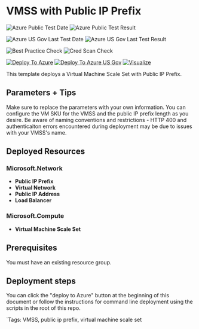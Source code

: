 # VMSS with Public IP Prefix 

![Azure Public Test Date](https://azurequickstartsservice.blob.core.windows.net/badges/101-vmms-with-public-ip-prefix/PublicLastTestDate.svg)
![Azure Public Test Result](https://azurequickstartsservice.blob.core.windows.net/badges/101-vmms-with-public-ip-prefix/PublicDeployment.svg)

![Azure US Gov Last Test Date](https://azurequickstartsservice.blob.core.windows.net/badges/101-vmms-with-public-ip-prefix/FairfaxLastTestDate.svg)
![Azure US Gov Last Test Result](https://azurequickstartsservice.blob.core.windows.net/badges/101-vmms-with-public-ip-prefix/FairfaxDeployment.svg)

![Best Practice Check](https://azurequickstartsservice.blob.core.windows.net/badges/101-vmms-with-public-ip-prefix/BestPracticeResult.svg)
![Cred Scan Check](https://azurequickstartsservice.blob.core.windows.net/badges/101-vmms-with-public-ip-prefix/CredScanResult.svg)

[![Deploy To Azure](https://raw.githubusercontent.com/fathym-it/azure-quickstart-templates/master/1-CONTRIBUTION-GUIDE/images/deploytoazure.svg?sanitize=true)](https://portal.azure.com/#create/Microsoft.Template/uri/https%3A%2F%2Fraw.githubusercontent.com%2Ffathym-it%2Fazure-quickstart-templates%2Fmaster%2F101-vmms-with-public-ip-prefix%2Fazuredeploy.json)
[![Deploy To Azure US Gov](https://raw.githubusercontent.com/fathym-it/azure-quickstart-templates/master/1-CONTRIBUTION-GUIDE/images/deploytoazuregov.svg?sanitize=true)](https://portal.azure.us/#create/Microsoft.Template/uri/https%3A%2F%2Fraw.githubusercontent.com%2Ffathym-it%2Fazure-quickstart-templates%2Fmaster%2F101-vmms-with-public-ip-prefix%2Fazuredeploy.json)
[![Visualize](https://raw.githubusercontent.com/fathym-it/azure-quickstart-templates/master/1-CONTRIBUTION-GUIDE/images/visualizebutton.svg?sanitize=true)](http://armviz.io/#/?load=https%3A%2F%2Fraw.githubusercontent.com%2Ffathym-it%2Fazure-quickstart-templates%2Fmaster%2F101-vmms-with-public-ip-prefix%2Fazuredeploy.json)

This template deploys a Virtual Machine Scale Set with Public IP Prefix. 

## Parameters + Tips
Make sure to replace the parameters with your own information. You can configure the VM SKU for the VMSS and the public IP prefix length as you desire. Be aware of naming conventions and restrictions - HTTP 400 and authenticaiton errors encountered during deployment may be due to issues with your VMSS's name.  

## Deployed Resources

### Microsoft.Network
+ **Public IP Prefix**
+ **Virtual Network**
+ **Public IP Address**
+ **Load Balancer**

### Microsoft.Compute
+ **Virtual Machine Scale Set**

## Prerequisites

You must have an existing resource group. 

## Deployment steps

You can click the "deploy to Azure" button at the beginning of this document or follow the instructions for command line deployment using the scripts in the root of this repo.

`Tags: VMSS, public ip prefix, virtual machine scale set

